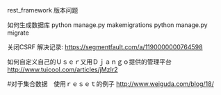 rest_framework 版本问题

如何生成数据库
python manage.py makemigrations
python manage.py migrate

关闭CSRF 解决记录:
https://segmentfault.com/a/1190000000764598

如何自定义自己的Ｕｓｅｒ又用Ｄｊａｎｇｏ提供的管理平台
http://www.tuicool.com/articles/jMzIr2

#对于集合数据　使用ｒｅｓｅｔ的例子
http://www.weiguda.com/blog/18/